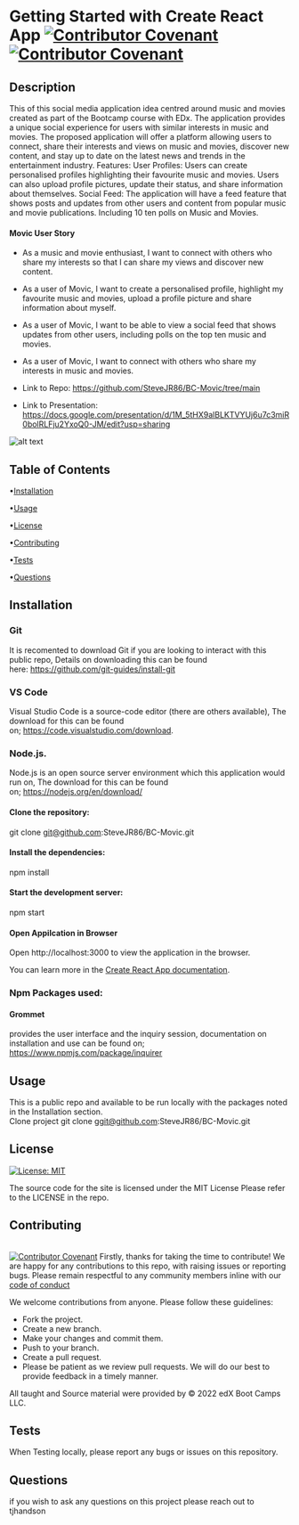 # Getting Started with Create React App [![Contributor Covenant](https://img.shields.io/badge/Contributor%20Covenant-2.1-4baaaa.svg)](code_of_conduct.md) [![Contributor Covenant](https://img.shields.io/badge/Contributor%20Covenant-2.1-4baaaa.svg)](code_of_conduct.md)

## Description ##
This  of this social media application idea centred around music and movies created as part of the Bootcamp course with EDx. The application provides a unique social experience for users with similar interests in music and movies. The proposed application will offer a platform allowing users to connect, share their interests and views on music and movies, discover new content, and stay up to date on the latest news and trends in the entertainment industry.
Features:
User Profiles: Users can create personalised profiles highlighting their favourite music and movies. Users can also upload profile pictures, update their status, and share information about themselves.
Social Feed: The application will have a feed feature that shows posts and updates from other users and content from popular music and movie publications. Including 10 ten polls on Music and Movies.

#### Movic User Story #### 
* As a music and movie enthusiast, I want to connect with others who share my interests so that I can share my views and discover new content.
* As a user of Movic, I want to create a personalised profile, highlight my favourite music and movies, upload a profile picture and share information about myself.
* As a user of Movic, I want to be able to view a social feed that shows updates from other users, including polls on the top ten music and movies.
* As a user of Movic, I want to connect with others who share my interests in music and movies. 


* Link to Repo: https://github.com/SteveJR86/BC-Movic/tree/main
* Link to Presentation: https://docs.google.com/presentation/d/1M_5tHX9alBLKTVYUj6u7c3miR0bolRLFju2YxoQ0-JM/edit?usp=sharing

![alt text](https://i.ibb.co/vJMwcvB/Screenshot-2023-03-30-at-14-28-55.png)

## Table of Contents ##
•[Installation](#installation)

•[Usage](#usage)

•[License](#license)

•[Contributing](#contributing)

•[Tests](#tests)

•[Questions](#questions)


## Installation ##
### Git
It is recomented to download Git if you are looking to interact with this public repo, Details on downloading this can be found here: https://github.com/git-guides/install-git

### VS Code
Visual Studio Code is a source-code editor (there are others available), The download for this can be found on; https://code.visualstudio.com/download.

### Node.js.
Node.js is an open source server environment which this application would run on, The download for this can be found on; https://nodejs.org/en/download/

#### Clone the repository: ####
git clone git@github.com:SteveJR86/BC-Movic.git

#### Install the dependencies: ####
npm install

#### Start the development server: #### 
npm start

#### Open Appilcation in Browser #### 
Open http://localhost:3000 to view the application in the browser.

You can learn more in the [Create React App documentation](https://facebook.github.io/create-react-app/docs/getting-started).

### Npm Packages used:

#### Grommet
provides the user interface and the inquiry session, documentation on installation and use can be found on; https://www.npmjs.com/package/inquirer 

  
## Usage ##
This is a public repo and available to be run locally with the packages noted in the Installation section. <br/> Clone project git clone ggit@github.com:SteveJR86/BC-Movic.git<br/> 

## License ##
[![License: MIT](https://img.shields.io/badge/License-MIT-yellow.svg)](https://opensource.org/licenses/MIT)

The source code for the site is licensed under the MIT License Please refer to the LICENSE in the repo.

## Contributing ##
<br/> [![Contributor Covenant](https://img.shields.io/badge/Contributor%20Covenant-2.1-4baaaa.svg)](CODE_OF_CONDUCT.md)
Firstly, thanks for taking the time to contribute! We are happy for any contributions to this repo, with raising issues or reporting bugs.
Please remain respectful to any community members inline with our [code of conduct](CODE_OF_CONDUCT.md) 

We welcome contributions from anyone. Please follow these guidelines:

* Fork the project.
* Create a new branch.
* Make your changes and commit them.
* Push to your branch.
* Create a pull request.
* Please be patient as we review pull requests. We will do our best to provide feedback in a timely manner.

All taught and Source material were provided by © 2022 edX Boot Camps LLC.

   
## Tests ##
When Testing locally, please report any bugs or issues on this repository.


## Questions ##
if you wish to ask any questions on this project please reach out to tjhandson
